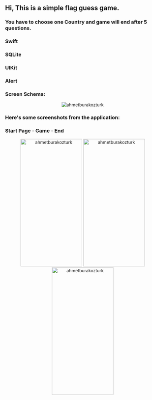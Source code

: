 <h2>Hi, This is a simple flag guess game.</h2>
<h3>You have to choose one Country and game will end after 5 questions.</h3>

<h3>Swift</h3>
<h3>SQLite</h3>
<h3>UIKit</h3>
<h3>Alert</h3>

 <h3>Screen Schema: </h3> 
<p align="center"> <img src="https://github.com/ahmetburakozturk/FlagGame-Swift-SQLite/assets/79537376/9e628bc6-fa43-4d0c-a06b-e34af758f0ab" alt="ahmetburakozturk" /></p>

<h3>Here's some screenshots from the application:</h3>

<h3> Start Page - Game - End </h3> 
<p align="center"> <img src="https://github.com/ahmetburakozturk/FlagGame-Swift-SQLite/assets/79537376/a5058a3d-3f69-4de6-ace7-b19aacdbc556" alt="ahmetburakozturk" width="200" height="415" /> 
<img src="https://github.com/ahmetburakozturk/FlagGame-Swift-SQLite/assets/79537376/5774de13-f1b3-4ea7-b8c3-e35625d79b89" alt="ahmetburakozturk" width="200" height="415"/>  
<img src="https://github.com/ahmetburakozturk/FlagGame-Swift-SQLite/assets/79537376/13080c2f-1f9e-4b84-9a0d-f342e7c41d3c" alt="ahmetburakozturk" width="200" height="415"/> </p>
